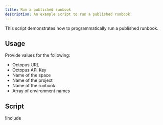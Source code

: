 ```yaml
---
title: Run a published runbook
description: An example script to run a published runbook.
---
```


This script demonstrates how to programmatically run a published runbook.

## Usage
Provide values for the following:
- Octopus URL
- Octopus API Key
- Name of the space
- Name of the project
- Name of the runbook
- Array of environment names

## Script

!include <run-runbook-scripts>

